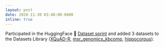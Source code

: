 ```yaml
---
layout: post
date: 2020-11-30 03:48:00-0400
inline: true
---
```


Participated in the HuggingFace 🤗 [Dataset sprint](https://discuss.huggingface.co/t/open-to-the-community-one-week-team-effort-to-reach-v2-0-of-hf-datasets-library/2176?page=7) and added 3 datasets to the Datasets Library ([XQuAD-R](https://huggingface.co/datasets/xquad_r), [msr_genomics_kbcomp](https://huggingface.co/datasets/msr_genomics_kbcomp), [hippocorpus](https://huggingface.co/datasets/hippocorpus)). 


